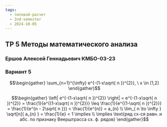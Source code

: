 ```yaml
---
tags:
  - типовой-расчет
  - 2nd-semester
  - 2024-10-05
---
```


## ТР 5 Методы математического анализа

### Ершов Алексей Геннадьевич КМБО-03-23

### Вариант 5

$$\begin{gather}
\sum_{n=1}^{\infty} e^{-(1-x\sqrt{ n })^{2}}, \ x \in [1,2]
\end{gather}$$

$$\begin{gather}
\left| e^{-(1-x\sqrt{ n })^{2}} \right| = e^{-(1-x\sqrt{ n })^{2}} = \frac{1}{e^{(1-x\sqrt{ n })^{2}}} \leq \frac{1}{e^{(1-\sqrt{ n })^{2}}} = \frac{1}{e^{n - 2\sqrt{ n }}} < \frac{1}{e^{n}} = a_{n} \\
\lim_{ n \to \infty } \sqrt[n]{ a_{n} } = \frac{1}{e} < 1 \implies \\
\implies \text{ряд сх-ся равн. и абс. по признаку Веерштрасса сх. ф. рядов}
\end{gather}$$